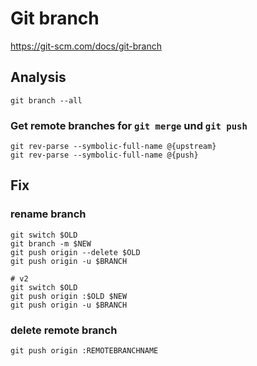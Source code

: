# Git branch
https://git-scm.com/docs/git-branch

## Analysis
    git branch --all
    
### Get remote branches for `git merge` und `git push`
    git rev-parse --symbolic-full-name @{upstream}
    git rev-parse --symbolic-full-name @{push}

## Fix

### rename branch

    git switch $OLD
    git branch -m $NEW
    git push origin --delete $OLD
    git push origin -u $BRANCH

    # v2
    git switch $OLD
    git push origin :$OLD $NEW
    git push origin -u $BRANCH

### delete remote branch
    git push origin :REMOTEBRANCHNAME
